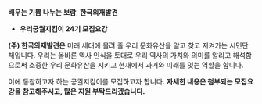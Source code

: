 **배우는 기쁨 나누는 보람**, **한국의재발견**
- **우리궁궐지킴이 24기 모집요강**

**(주) 한국의재발견은** 미래 세대에 물려 줄 우리 문화유산을 알고 찾고 지켜가는 시민단체입니다. 우리는 올바른 역사 인식을 토대로 우리 역사의 가치와 의미를 알리고 해석함으로써 소중한 우리 문화유산을 지키고 현재에서 과거와 미래를 잇는 역할을 합니다.

이에 동참하고자 하는 궁궐지킴이를 모집하고자 합니다. **자세한 내용은 첨부되는 모집요강을 참고해주시고, 많은 지원 부탁드리겠습니다.**